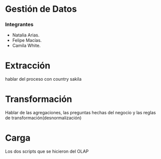 # Gestión de Datos

### Integrantes
* Natalia Arias.
* Felipe Macías.
* Camila White. 

# Extracción
hablar del proceso con country sakila

# Transformación
Hablar de las agregaciones, las preguntas hechas del negocio y las reglas de transformación(desnormalización)

# Carga
Los dos scripts que se hicieron del OLAP
